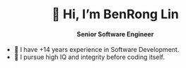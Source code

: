 <h1 align="center" dir="auto">👋 Hi, I’m BenRong Lin</h1>
<h4 align="center" dir="auto">Senior Software Engineer</h4>


- 👀 I have +14 years experience in Software Development.
- 🌱 I pursue high IQ and integrity before coding itself.


<br>
<p align="left" dir="auto">
<!---
- 💞️ I’m looking to collaborate on ...
- 📫 How to reach me ...
softgiant-nICE/softgiant-nICE is a ✨ special ✨ repository because its `README.md` (this file) appears on your GitHub profile.
You can click the Preview link to take a look at your changes.
--->
